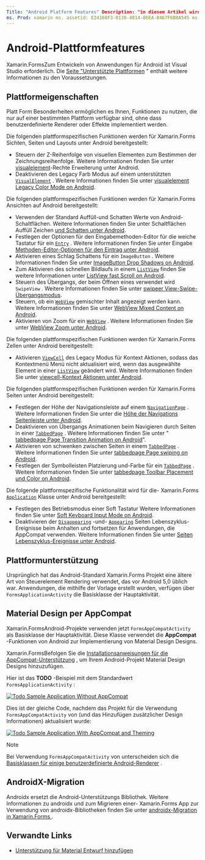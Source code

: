 ```yaml
---
Title: "Android Platform Features" Description: "in diesem Artikel wird erläutert, wie Sie Anwendungen Android-spezifische Funktionen hinzufügen Xamarin.Forms ."
ms. Prod: xamarin ms. assetid: E24168F3-0138-4814-86EA-B467F6B8A545 ms. Technology: xamarin-Forms Author: davidbritch ms. Author: dabritch ms. Date: 12/11/2019 NO-LOC: [ Xamarin.Forms , Xamarin.Essentials ]
---
```


# <a name="android-platform-features"></a>Android-Plattformfeatures

Xamarin.FormsZum Entwickeln von Anwendungen für Android ist Visual Studio erforderlich. Die [Seite "Unterstützte Plattformen](~/get-started/supported-platforms.md) " enthält weitere Informationen zu den Voraussetzungen.

## <a name="platform-specifics"></a>Plattformeigenschaften

Platt Form Besonderheiten ermöglichen es Ihnen, Funktionen zu nutzen, die nur auf einer bestimmten Plattform verfügbar sind, ohne dass benutzerdefinierte Renderer oder Effekte implementiert werden.

Die folgenden plattformspezifischen Funktionen werden für Xamarin.Forms Sichten, Seiten und Layouts unter Android bereitgestellt:

- Steuern der Z-Reihenfolge von visuellen Elementen zum Bestimmen der Zeichnungsreihenfolge. Weitere Informationen finden Sie unter [visualelement](visualelement-elevation.md)-Rechte Erweiterung unter Android.
- Deaktivieren des Legacy Farb Modus auf einem unterstützten [`VisualElement`](xref:Xamarin.Forms.VisualElement) . Weitere Informationen finden Sie unter [visualelement Legacy Color Mode on Android](legacy-color-mode.md).

Die folgenden plattformspezifischen Funktionen werden für Xamarin.Forms Ansichten auf Android bereitgestellt:

- Verwenden der Standard Auffüll-und Schatten Werte von Android-Schaltflächen. Weitere Informationen finden Sie unter Schaltflächen Auffüll Zeichen [und Schatten unter Android](button-padding-shadow.md).
- Festlegen der Optionen für den Eingabemethoden-Editor für die weiche Tastatur für ein [`Entry`](xref:Xamarin.Forms.Entry) . Weitere Informationen finden Sie unter Eingabe [Methoden-Editor-Optionen für den Eintrag unter Android](entry-ime-options.md).
- Aktivieren eines Schlag Schattens für ein `ImageButton` . Weitere Informationen finden Sie unter [ImageButton Drop Shadows on Android](imagebutton-drop-shadow.md).
- Zum Aktivieren des schnellen Bildlaufs in einem [`ListView`](xref:Xamarin.Forms.ListView) finden Sie weitere Informationen unter [ListView fast Scroll on Android](listview-fast-scrolling.md).
- Steuern des Übergangs, der beim Öffnen eines verwendet wird `SwipeView` . Weitere Informationen finden Sie unter [swipeer View-Swipe-Übergangsmodus](swipeview-swipetransitionmode.md).
- Steuern, ob ein [`WebView`](xref:Xamarin.Forms.WebView) gemischter Inhalt angezeigt werden kann. Weitere Informationen finden Sie unter [WebView Mixed Content on Android](webview-mixed-content.md).
- Aktivieren von Zoom für ein [`WebView`](xref:Xamarin.Forms.WebView) . Weitere Informationen finden Sie unter [WebView Zoom unter Android](webview-zoom-controls.md).

Die folgenden plattformspezifischen Funktionen werden für Xamarin.Forms Zellen unter Android bereitgestellt:

- Aktivieren [`ViewCell`](xref:Xamarin.Forms.ViewCell) des Legacy Modus für Kontext Aktionen, sodass das Kontextmenü Menü nicht aktualisiert wird, wenn das ausgewählte Element in einer [`ListView`](xref:Xamarin.Forms.ListView) geändert wird. Weitere Informationen finden Sie unter [viewcell-Kontext Aktionen unter Android](viewcell-context-actions.md).

Die folgenden plattformspezifischen Funktionen werden für Xamarin.Forms Seiten unter Android bereitgestellt:

- Festlegen der Höhe der Navigationsleiste auf einem [`NavigationPage`](xref:Xamarin.Forms.NavigationPage) . Weitere Informationen finden Sie unter die [Höhe der Navigations Seitenleiste unter Android](navigationpage-bar-height.md).
- Deaktivieren von Übergangs Animationen beim Navigieren durch Seiten in einer [`TabbedPage`](xref:Xamarin.Forms.TabbedPage) . Weitere Informationen finden Sie unter " [tabbedpage Page Transition Animation on Android](tabbedpage-transition-animations.md)".
- Aktivieren von schwenken zwischen Seiten in einem [`TabbedPage`](xref:Xamarin.Forms.TabbedPage) . Weitere Informationen finden Sie unter [tabbedpage Page swiping on Android](tabbedpage-page-swiping.md).
- Festlegen der Symbolleisten Platzierung und-Farbe für ein [`TabbedPage`](xref:Xamarin.Forms.TabbedPage) . Weitere Informationen finden Sie unter [tabbedpage Toolbar Placement und Color on Android](tabbedpage-toolbar-placement-color.md).

Die folgende plattformspezifische Funktionalität wird für die- Xamarin.Forms [`Application`](xref:Xamarin.Forms.Application) Klasse unter Android bereitgestellt:

- Festlegen des Betriebsmodus einer Soft Tastatur Weitere Informationen finden Sie unter [Soft Keyboard Input Mode on Android](soft-keyboard-input-mode.md).
- Deaktivieren der [`Disappearing`](xref:Xamarin.Forms.Page.Appearing) -und- [`Appearing`](xref:Xamarin.Forms.Page.Appearing) Seiten Lebenszyklus-Ereignisse beim Anhalten und fortsetzen für Anwendungen, die AppCompat verwenden. Weitere Informationen finden Sie unter [Seiten Lebenszyklus-Ereignisse unter Android](page-lifecycle-events.md).

## <a name="platform-support"></a>Plattformunterstützung

Ursprünglich hat das Android-Standard Xamarin.Forms Projekt eine ältere Art von Steuerelement Rendering verwendet, das vor Android 5,0 üblich war. Anwendungen, die mithilfe der Vorlage erstellt wurden, verfügen über `FormsApplicationActivity` die Basisklasse der Hauptaktivität.

## <a name="material-design-via-appcompat"></a>Material Design per AppCompat

Xamarin.FormsAndroid-Projekte verwenden jetzt `FormsAppCompatActivity` als Basisklasse der Hauptaktivität. Diese Klasse verwendet die **AppCompat** -Funktionen von Android zur Implementierung von Material Design Designs.

Xamarin.FormsBefolgen Sie die [Installationsanweisungen für die AppCompat-Unterstützung](appcompat-material-design.md) , um Ihrem Android-Projekt Material Design Designs hinzuzufügen.

Hier ist das **TODO** -Beispiel mit dem Standardwert `FormsApplicationActivity` :

[![](images/before-appcompat-sml.png "Todo Sample Application Without AppCompat")](images/before-appcompat.png#lightbox "Todo Sample Application Without AppCompat")

Dies ist der gleiche Code, nachdem das Projekt für die Verwendung `FormsAppCompatActivity` von (und das Hinzufügen zusätzlicher Design Informationen) aktualisiert wurde:

[![](images/post-appcompat-sml.png "Todo Sample Application With AppCompat and Theming")](images/post-appcompat.png#lightbox "Todo Sample Application With AppCompat and Theming")

> [!NOTE]
> Bei Verwendung `FormsAppCompatActivity` von unterscheiden sich die [Basisklassen für einige benutzerdefinierte Android-Renderer](~/xamarin-forms/app-fundamentals/custom-renderer/renderers.md) .

## <a name="androidx-migration"></a>AndroidX-Migration

Androidx ersetzt die Android-Unterstützungs Bibliothek. Weitere Informationen zu androidx und zum Migrieren einer- Xamarin.Forms App zur Verwendung von androidx-Bibliotheken finden Sie unter [androidx-Migration in Xamarin.Forms ](~/xamarin-forms/platform/android/androidx-migration.md).

## <a name="related-links"></a>Verwandte Links

- [Unterstützung für Material Entwurf hinzufügen](appcompat-material-design.md)
